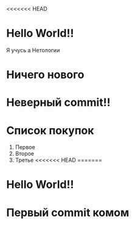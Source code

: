 <<<<<<< HEAD
# Hello World!!

Я учусь а Нетологии

# Ничего нового

# Неверный commit!!

# Список покупок

1. Первое 
2. Второе
3. Третье
<<<<<<< HEAD
=======
# Hello World!!


# Первый commit комом